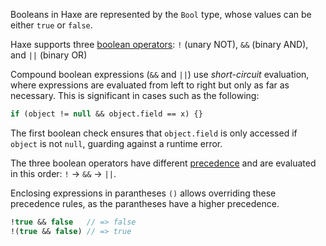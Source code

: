 Booleans in Haxe are represented by the `Bool` type, whose values can be either `true` or `false`.

Haxe supports three [boolean operators][operators]: `!` (unary NOT), `&&` (binary AND), and `||` (binary OR)

Compound boolean expressions (`&&` and `||`) use _short-circuit_ evaluation, where expressions are evaluated from left to right but only as far as necessary. This is significant in cases such as the following:

```haxe
if (object != null && object.field == x) {}
```

The first boolean check ensures that `object.field` is only accessed if `object` is not `null`, guarding against a runtime error.

The three boolean operators have different [precedence][precedence] and are evaluated in this order: `!` -> `&&` -> `||`.

Enclosing expressions in parantheses `()` allows overriding these precedence rules, as the parantheses have a higher precedence.

```haxe
!true && false   // => false
!(true && false) // => true
```

[operators]: https://haxe.org/manual/expression-operators-binops.html
[precedence]: https://haxe.org/manual/expression-operators-precedence.html
